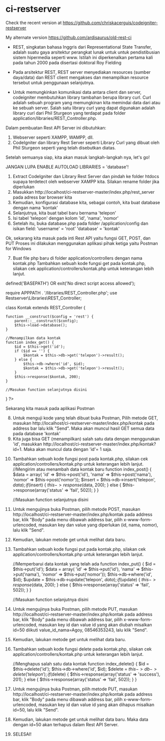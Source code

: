 <!-- MULAI -->

<!-- Source Rest API GitHub -->
# ci-restserver
Check the recent version at https://github.com/chriskacerguis/codeigniter-restserver

My alternate version https://github.com/ardisaurus/old-rest-ci

<!-- Pengertian Rest API -->

- REST, singkatan bahasa Inggris dari Representational State Transfer, adalah suatu gaya arsitektur perangkat lunak untuk untuk pendistibusian sistem hipermedia seperti www. Istilah ini diperkenalkan pertama kali pada tahun 2000 pada disertasi doktoral Roy Fielding

- Pada arsitektur REST, REST server menyediakan resources (sumber daya/data) dan REST client mengakses dan menampilkan resource tersebut untuk penggunaan selanjutnya.

- Untuk memungkinkan komunikasi data antara client dan server, codeigniter membutuhkan library tambahan berupa library curl. Curl adalah sebuah program yang memungkinan kita memindai data dari atau ke sebuah server. Salah satu library curl yang dapat digunakan adalah library curl dari Phil Sturgeon yang terdapat pada folder application/libraries/REST_Controller.php.

<!-- Instalasi Rest API di CodeIgniter -->
<!-- Persiapan -->

Dalam pembuatan Rest API Server ini dibutuhkan:
1. Webserver seperti XAMPP, WAMPP, dll.
2. CodeIgniter dan library Rest Server seperti Library Curl yang dibuat oleh Phil Sturgeon seperti yang telah disebutkan diatas.

Setelah semuanya siap, kita akan masuk langkah-langkah nya, let's go!
<!-- Langkah-langkah -->
JANGAN LUPA ENABLE AUTOLOAD LIBRARIES = 'database'!

1. Extract CodeIgniter dan Library Rest Server dan pindah ke folder htdocs supaya terdetect oleh webserver XAMPP kita. Silakan rename folder jika diperlukan
2. Masukkan http://localhost/ci-restserver-master/index.php/rest_server pada adress bar browser kita
3. Kemudian, konfigurasi database kita, sebagai contoh, kita buat database dengan nama 'kontak'
4. Selanjutnya, kita buat tabel baru bernama 'telepon' 
5. Isi tabel 'telepon' dengan kolom 'id', 'nama', 'nomor'
6. Setelah itu, buka database.php pada folder /application/config dan isikan field:
'username' = 'root'
'database' = 'kontak'

Ok, sekarang kita masuk pada inti Rest API yaitu fungsi GET, POST, dan PUT 
Proses ini dilakukan menggunakan aplikasi pihak ketiga yaitu Postman for Windows

<!-- GET -->

7. Buat file php baru di folder application/controllers dengan nama kontak.php
Tambahkan sebuah kode fungsi get pada kontak.php, silakan cek application/controllers/kontak.php untuk keterangan lebih lanjut.

    <?php

defined('BASEPATH') OR exit('No direct script access allowed');

require APPPATH . '/libraries/REST_Controller.php';
use Restserver\Libraries\REST_Controller;

class Kontak extends REST_Controller {

    function __construct($config = 'rest') {
        parent::__construct($config);
        $this->load->database();
    }

    //Menampilkan data kontak
    function index_get() {
        $id = $this->get('id');
        if ($id == '') {
            $kontak = $this->db->get('telepon')->result();
        } else {
            $this->db->where('id', $id);
            $kontak = $this->db->get('telepon')->result();
        }
        $this->response($kontak, 200);
    }

    //Masukan function selanjutnya disini
}
?>

Sekarang kita masuk pada aplikasi Postman

8. Untuk menguji kode yang telah dibuat buka Postman, Pilih metode GET, masukan http://localhost/ci-restserver-master/index.php/kontak pada address bar lalu klik "Send". Maka akan muncul hasil GET semua data pada database 'kontak'
9. Kita juga bisa GET (menampilkan) salah satu data dengan menggunakan 'id', masukkan http://localhost/ci-restserver-master/index.php/kontak?id=1. Maka akan muncul data dengan 'id'= 1 saja. 

<!-- POST -->

10. Tambahkan sebuah kode fungsi post pada kontak.php, silakan cek application/controllers/kontak.php untuk keterangan lebih lanjut.
     //Mengirim atau menambah data kontak baru
    function index_post() {
        $data = array(
                    'id'           => $this->post('id'),
                    'nama'          => $this->post('nama'),
                    'nomor'    => $this->post('nomor'));
        $insert = $this->db->insert('telepon', $data);
        if ($insert) {
            $this->response($data, 200);
        } else {
            $this->response(array('status' => 'fail', 502));
        }
    }

    //Masukan function selanjutnya disini

11. Untuk mengujinya buka Postman, pilih metode POST, masukan http://localhost/ci-restserver-master/index.php/kontak pada address bar, klik "Body" pada menu dibawah address bar, pilih x-www-form-urlencoded, masukan key dan value yang diperlukan (id, nama, nomor), lalu klik "Send".
12. Kemudian, lakukan metode get untuk melihat data baru.

<!-- PUT -->

13. Tambahkan sebuah kode fungsi put pada kontak.php, silakan cek application/controllers/kontak.php untuk keterangan lebih lanjut.

    //Memperbarui data kontak yang telah ada
    function index_put() {
        $id = $this->put('id');
        $data = array(
                    'id'       => $this->put('id'),
                    'nama'          => $this->put('nama'),
                    'nomor'    => $this->put('nomor'));
        $this->db->where('id', $id);
        $update = $this->db->update('telepon', $data);
        if ($update) {
            $this->response($data, 200);
        } else {
            $this->response(array('status' => 'fail', 502));
        }
    }

    //Masukan function selanjutnya disini

14. Untuk mengujinya buka Postman, pilih metode PUT, masukan http://localhost/ci-restserver-master/index.php/kontak pada address bar, klik "Body" pada menu dibawah address bar, pilih x-www-form-urlencoded, masukan key id dan value id yang akan diubah misalkan id=50 diikuti value_id_nama=Agoy, 08546353243, lalu klik "Send". 
15. Kemudian, lakukan metode get untuk melihat data baru. 

<!-- DELETE -->

16. Tambahkan sebuah kode fungsi delete pada kontak.php, silakan cek application/controllers/kontak.php untuk keterangan lebih lanjut.

     //Menghapus salah satu data kontak
    function index_delete() {
        $id = $this->delete('id');
        $this->db->where('id', $id);
        $delete = $this->db->delete('telepon');
        if ($delete) {
            $this->response(array('status' => 'success'), 201);
        } else {
            $this->response(array('status' => 'fail', 502));
        }
    }

17. Untuk mengujinya buka Postman, pilih metode PUT, masukan http://localhost/ci-restserver-master/index.php/kontak pada address bar, klik "Body" pada menu dibawah address bar, pilih x-www-form-urlencoded, masukan key id dan value id yang akan dihapus misalkan id=50, lalu klik "Send". 
18. Kemudian, lakukan metode get untuk melihat data baru. Maka data dengan id=50 akan terhapus dalam Rest API Server.
19. SELESAI!

<!-- SELESAI -->
